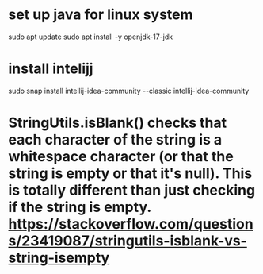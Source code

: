 # set up java for linux system
sudo apt update
sudo apt install -y openjdk-17-jdk

# install intelijj
sudo snap install intellij-idea-community --classic
intellij-idea-community

# StringUtils.isBlank() checks that each character of the string is a whitespace character (or that the string is empty or that it's null). This is totally different than just checking if the string is empty. https://stackoverflow.com/questions/23419087/stringutils-isblank-vs-string-isempty

